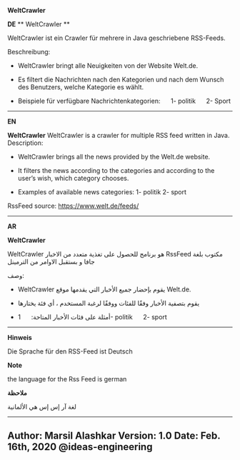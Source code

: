  **WeltCrawler**

**DE**
** WeltCrawler **

WeltCrawler ist ein Crawler für mehrere in Java geschriebene RSS-Feeds.


Beschreibung:

- WeltCrawler bringt alle Neuigkeiten von der Website Welt.de.
- Es filtert die Nachrichten nach den Kategorien und nach dem Wunsch des Benutzers, welche Kategorie es wählt.

- Beispiele für verfügbare Nachrichtenkategorien:
     1- politik
     2- Sport

--------------------------------------------------------------------------------------------------------------------------------------------

**EN**

**WeltCrawler** 
WeltCrawler is a crawler for multiple RSS feed  written in Java.
Description:

- WeltCrawler brings all the news provided by the Welt.de website.
- It filters the news according to the categories and according to the user’s wish, which category chooses.

- Examples of available news categories:
    1- politik
    2- sport



RssFeed source: https://www.welt.de/feeds/

--------------------------------------------------------------------------------------------------------------------------------------------

**AR**


**WeltCrawler** 

WeltCrawler هو برنامج للحصول على تغذية متعدد من الاخبار RssFeed 
مكتوب بلغة جافا و بستقبل الاوامر من الترمينل


وصف:

- WeltCrawler 
يقوم بإحضار جميع الأخبار التي يقدمها موقع 
Welt.de.

- يقوم بتصفية الأخبار وفقًا للفئات ووفقًا لرغبة المستخدم ، أي فئة يختارها

- أمثلة على فئات الأخبار المتاحة:
     1- politik
     2- sport
--------------------------------------------------------------------------------------------------------------------------------------------
**Hinweis**

Die Sprache für den RSS-Feed ist Deutsch

**Note**

the language for the Rss Feed is german

**ملاحظة**

لغة آر إس إس هي الألمانية

--------------------------------------------------------------------------------------------------------------------------------------------

Author: Marsil Alashkar
Version: 1.0
Date: Feb. 16th, 2020
@ideas-engineering
--------------------------------------------------------------------------------------------------------------------------------------------